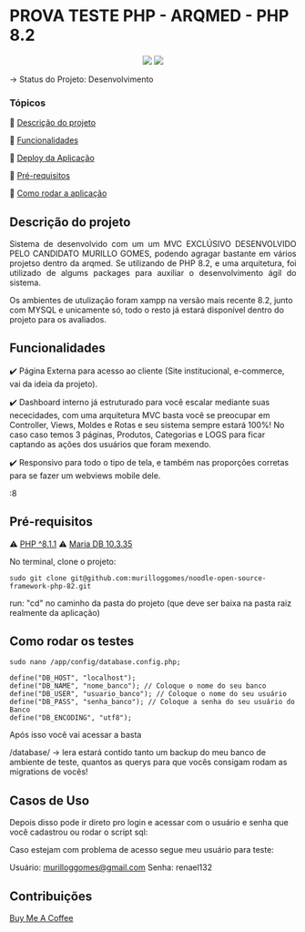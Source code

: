 <h1>PROVA TESTE PHP - ARQMED - PHP 8.2</h1> 

<p align="center">
  <img src="http://img.shields.io/static/v1?label=License&message=MIT&color=green&style=for-the-badge"/>
   <img src="http://img.shields.io/static/v1?label=STATUS&message=Desenvolvimento&color=GREY&style=for-the-badge"/>
</p>

-> Status do Projeto: Desenvolvimento

### Tópicos 

:small_blue_diamond: [Descrição do projeto](#descrição-do-projeto)

:small_blue_diamond: [Funcionalidades](#funcionalidades)

:small_blue_diamond: [Deploy da Aplicação](#deploy-da-aplicação-dash)

:small_blue_diamond: [Pré-requisitos](#pré-requisitos)

:small_blue_diamond: [Como rodar a aplicação](#como-rodar-a-aplicação-arrow_forward)

## Descrição do projeto 

<p align="justify">
  Sistema de desenvolvido com um um MVC EXCLÚSIVO DESENVOLVIDO PELO CANDIDATO MURILLO GOMES, podendo agragar bastante em vários projetso dentro da arqmed. Se utilizando de PHP 8.2, e uma arquitetura, foi utilizado de algums packages para auxiliar o desenvolvimento ágil do sistema.

  Os ambientes de utulização foram xampp na versão mais recente 8.2, junto com MYSQL e unicamente só, todo o resto já estará disponível dentro do projeto para os avaliados.  
</p>

## Funcionalidades

:heavy_check_mark: Página Externa para acesso ao cliente (Site institucional, e-commerce, vai da ideia da projeto).  

:heavy_check_mark: Dashboard interno já estruturado para você escalar mediante suas nececidades, com uma arquitetura MVC basta você se preocupar em Controller, Views, Moldes e Rotas e seu sistema sempre estará 100%! No caso caso temos 3 páginas, Produtos, Categorias e LOGS para ficar captando as ações dos usuários que foram mexendo.

:heavy_check_mark: Responsivo para todo o tipo de tela, e também nas proporções corretas para se fazer um webviews mobile dele.  

:8

## Pré-requisitos

:warning: [PHP ^8.1.1](https://php.net/) 
:warning: [Maria DB 10.3.35](https://mariadb.org/)

No terminal, clone o projeto: 

```
sudo git clone git@github.com:murilloggomes/noodle-open-source-framework-php-82.git
```

run: "cd" no caminho da pasta do projeto (que deve ser baixa na pasta raiz realmente da aplicação)

## Como rodar os testes
```
sudo nano /app/config/database.config.php;
```
```
define("DB_HOST", "localhost");
define("DB_NAME", "nome_banco"); // Coloque o nome do seu banco
define("DB_USER", "usuario_banco"); // Coloque o nome do seu usuário
define("DB_PASS", "senha_banco"); // Coloque a senha do seu usuário do Banco
define("DB_ENCODING", "utf8");
```

Após isso você vai acessar a basta 

/database/ -> lera estará contido tanto um backup do meu banco de ambiente de teste, quantos as querys para que vocês consigam rodam as migrations de vocês!

## Casos de Uso

Depois disso pode ir direto pro login e acessar com o usuário e senha que você cadastrou ou rodar o script sql:

Caso estejam com problema de acesso segue meu usuário para teste:

Usuário: murilloggomes@gmail.com
Senha: renael132


## Contribuições

[Buy Me A Coffee](https://www.buymeacoffee.com/murilloggo)
